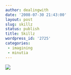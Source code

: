 ```yaml
---
author: dealingwith
date: '2008-07-30 21:43:00'
layout: post
slug: skillz
status: publish
title: Skillz
wordpress_id: '2725'
categories:
 - imagining
 - minutia
---
```


![]({{site.url}}/assets/2008/07/2717957119_3039670f63_c.jpg)
